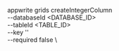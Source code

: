 appwrite grids createIntegerColumn \
        --databaseId <DATABASE_ID> \
        --tableId <TABLE_ID> \
        --key '' \
        --required false \




